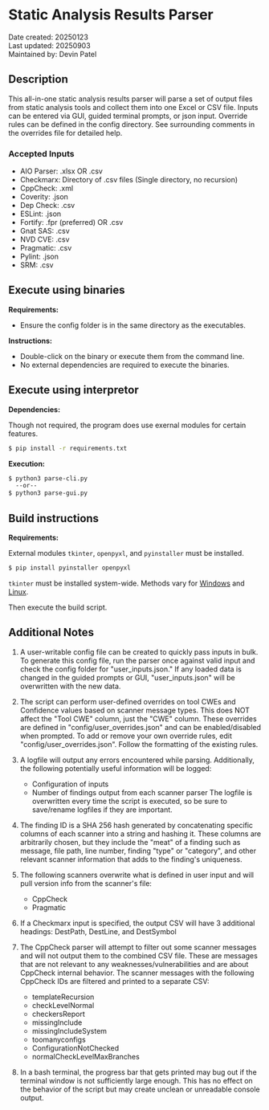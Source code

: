 # Static Analysis Results Parser

Date created:  20250123  
Last updated:  20250903  
Maintained by: Devin Patel

## Description
This all-in-one static analysis results parser will parse a set of output files from static analysis tools and collect them into one Excel or CSV file.
Inputs can be entered via GUI, guided terminal prompts, or json input.
Override rules can be defined in the config directory.
See surrounding comments in the overrides file for detailed help.

### Accepted Inputs
-  AIO Parser: .xlsx OR .csv
-  Checkmarx:  Directory of .csv files (Single directory, no recursion)
-  CppCheck:   .xml
-  Coverity:   .json
-  Dep Check:  .csv
-  ESLint:     .json
-  Fortify:    .fpr (preferred) OR .csv
-  Gnat SAS:   .csv
-  NVD CVE:    .csv
-  Pragmatic:  .csv
-  Pylint:     .json
-  SRM:        .csv


## Execute using binaries

**Requirements:**
- Ensure the config folder is in the same directory as the executables.

**Instructions:**
- Double-click on the binary or execute them from the command line.
- No external dependencies are required to execute the binaries.



## Execute using interpretor

**Dependencies:**

Though not required, the program does use exernal modules for certain features.

```bash
$ pip install -r requirements.txt
```

**Execution:**

```bash
$ python3 parse-cli.py
  --or--
$ python3 parse-gui.py
```


## Build instructions

**Requirements:**

External modules `tkinter`, `openpyxl`, and `pyinstaller` must be installed.

```bash
$ pip install pyinstaller openpyxl
```

`tkinter` must be installed system-wide. Methods vary for [Windows](https://www.pythonguis.com/installation/install-tkinter-windows/) and [Linux](https://www.pythonguis.com/installation/install-tkinter-linux/).

Then execute the build script.



## Additional Notes

1)  A user-writable config file can be created to quickly pass inputs in bulk.
    To generate this config file, run the parser once against valid input and check the config folder for "user_inputs.json."
    If any loaded data is changed in the guided prompts or GUI, "user_inputs.json" will be overwritten with the new data.

2)  The script can perform user-defined overrides on tool CWEs and Confidence values based on scanner message types.
    This does NOT affect the "Tool CWE" column, just the "CWE" column.
    These overrides are defined in "config/user_overrides.json" and can be enabled/disabled when prompted.
    To add or remove your own override rules, edit "config/user_overrides.json".
    Follow the formatting of the existing rules.

3)  A logfile will output any errors encountered while parsing.
    Additionally, the following potentially useful information will be logged:
    -  Configuration of inputs
    -  Number of findings output from each scanner parser
    The logfile is overwritten every time the script is executed, so be sure to save/rename logfiles if they are important.

4)  The finding ID is a SHA 256 hash generated by concatenating specific columns of each scanner into a string
    and hashing it. These columns are arbitrarily chosen, but they include the "meat" of a finding such as message,
    file path, line number, finding "type" or "category", and other relevant scanner information that adds to the
    finding's uniqueness.

5)  The following scanners overwrite what is defined in user input and will pull version info from the scanner's file:
    -  CppCheck
    -  Pragmatic

6)  If a Checkmarx input is specified, the output CSV will have 3 additional headings: DestPath, DestLine, and DestSymbol

7)  The CppCheck parser will attempt to filter out some scanner messages and will not output them to the combined CSV file.
    These are messages that are not relevant to any weaknesses/vulnerabilities and are about CppCheck internal behavior.
    The scanner messages with the following CppCheck IDs are filtered and printed to a separate CSV:
    -  templateRecursion
    -  checkLevelNormal
    -  checkersReport
    -  missingInclude
    -  missingIncludeSystem
    -  toomanyconfigs
    -  ConfigurationNotChecked
    -  normalCheckLevelMaxBranches

8)  In a bash terminal, the progress bar that gets printed may bug out if the terminal window is not sufficiently
    large enough. This has no effect on the behavior of the script but may create unclean or unreadable console output.
